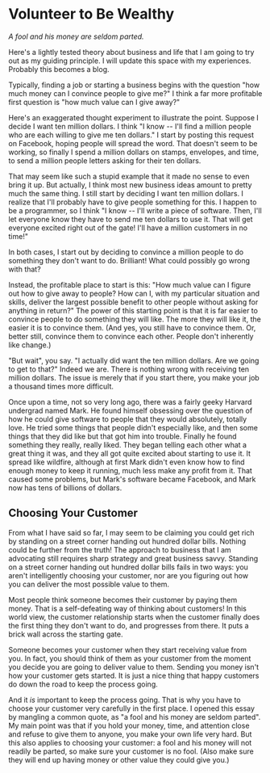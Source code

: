 Volunteer to Be Wealthy
=======================

_A fool and his money are seldom parted._

Here's a lightly tested theory about business and life that I am going to try out as my guiding principle. I will update this space with my experiences. Probably this becomes a blog.

Typically, finding a job or starting a business begins with the question "how much money can I convince people to give me?" I think a far more profitable first question is "how much value can I give away?"

Here's an exaggerated thought experiment to illustrate the point. Suppose I decide I want ten million dollars. I think "I know -- I'll find a million people who are each willing to give me ten dollars." I start by posting this request on Facebook, hoping people will spread the word. That doesn't seem to be working, so finally I spend a million dollars on stamps, envelopes, and time, to send a million people letters asking for their ten dollars.

That may seem like such a stupid example that it made no sense to even bring it up. But actually, I think most new business ideas amount to pretty much the same thing. I still start by deciding I want ten million dollars. I realize that I'll probably have to give people something for this. I happen to be a programmer, so I think "I know -- I'll write a piece of software. Then, I'll let everyone know they have to send me ten dollars to use it. That will get everyone excited right out of the gate! I'll have a million customers in no time!"

In both cases, I start out by deciding to convince a million people to do something they don't want to do. Brilliant! What could possibly go wrong with that?

Instead, the profitable place to start is this: "How much value can I figure out how to give away to people? How can I, with my particular situation and skills, deliver the largest possible benefit to other people without asking for anything in return?" The power of this starting point is that it is far easier to convince people to do something they will like. The more they will like it, the easier it is to convince them. (And yes, you still have to convince them. Or, better still, convince them to convince each other. People don't inherently like change.)

"But wait", you say. "I actually did want the ten million dollars. Are we going to get to that?" Indeed we are. There is nothing wrong with receiving ten million dollars. The issue is merely that if you start there, you make your job a thousand times more difficult.

Once upon a time, not so very long ago, there was a fairly geeky Harvard undergrad named Mark. He found himself obsessing over the question of how he could give software to people that they would absolutely, totally love. He tried some things that people didn't especially like, and then some things that they did like but that got him into trouble. Finally he found something they really, really liked. They began telling each other what a great thing it was, and they all got quite excited about starting to use it. It spread like wildfire, although at first Mark didn't even know how to find enough money to keep it running, much less make any profit from it. That caused some problems, but Mark's software became Facebook, and Mark now has tens of billions of dollars.

Choosing Your Customer
----------------------

From what I have said so far, I may seem to be claiming you could get rich by standing on a street corner handing out hundred dollar bills. Nothing could be further from the truth! The approach to business that I am advocating still requires sharp strategy and great business savvy. Standing on a street corner handing out hundred dollar bills fails in two ways: you aren't intelligently choosing your customer, nor are you figuring out how you can deliver the most possible value to them.

Most people think someone becomes their customer by paying them money. That is a self-defeating way of thinking about customers! In this world view, the customer relationship starts when the customer finally does the first thing they don't want to do, and progresses from there. It puts a brick wall across the starting gate.

Someone becomes your customer when they start receiving value from you. In fact, you should think of them as your customer from the moment you decide you are going to deliver value to them. Sending you money isn't how your customer gets started. It is just a nice thing that happy customers do down the road to keep the process going.

And it *is* important to keep the process going. That is why you have to choose your customer very carefully in the first place. I opened this essay by mangling a common quote, as "a fool and his money are seldom parted". My main point was that if you hold your money, time, and attention close and refuse to give them to anyone, you make your own life very hard. But this also applies to choosing your customer: a fool and his money will not readily be parted, so make sure your customer is no fool. (Also make sure they will end up having money or other value they could give you.)

